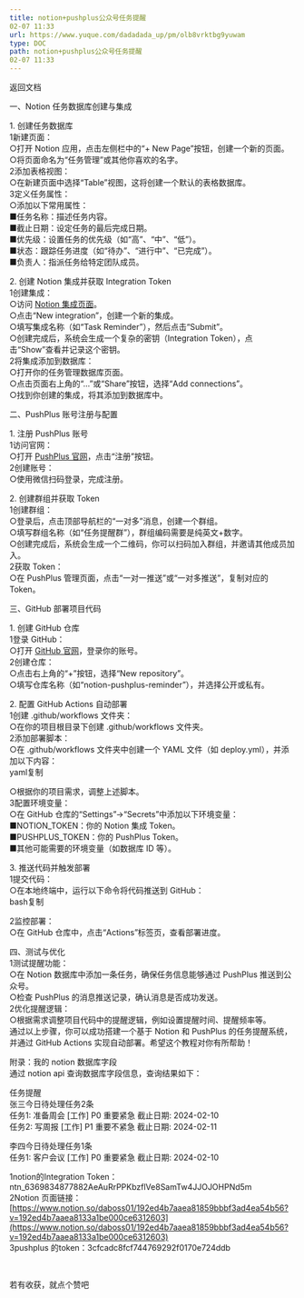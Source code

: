 ```yaml
---
title: notion+pushplus公众号任务提醒
02-07 11:33
url: https://www.yuque.com/dadadada_up/pm/olb8vrktbg9yuwam
type: DOC
path: notion+pushplus公众号任务提醒
02-07 11:33
---
```




返回文档

一、Notion 任务数据库创建与集成  


1\. 创建任务数据库  
1新建页面：  
○打开 Notion 应用，点击左侧栏中的“+ New Page”按钮，创建一个新的页面。  
○将页面命名为“任务管理”或其他你喜欢的名字。  
2添加表格视图：  
○在新建页面中选择“Table”视图，这将创建一个默认的表格数据库。  
3定义任务属性：  
○添加以下常用属性：  
■任务名称：描述任务内容。  
■截止日期：设定任务的最后完成日期。  
■优先级：设置任务的优先级（如“高”、“中”、“低”）。  
■状态：跟踪任务进度（如“待办”、“进行中”、“已完成”）。  
■负责人：指派任务给特定团队成员。  


2\. 创建 Notion 集成并获取 Integration Token  
1创建集成：  
○访问 [Notion 集成页面](https://www.notion.so/my-integrations)。  
○点击“New integration”，创建一个新的集成。  
○填写集成名称（如“Task Reminder”），然后点击“Submit”。  
○创建完成后，系统会生成一个复杂的密钥（Integration Token），点击“Show”查看并记录这个密钥。  
2将集成添加到数据库：  
○打开你的任务管理数据库页面。  
○点击页面右上角的“...”或“Share”按钮，选择“Add connections”。  
○找到你创建的集成，将其添加到数据库中。  


二、PushPlus 账号注册与配置  


1\. 注册 PushPlus 账号  
1访问官网：  
○打开 [PushPlus 官网](https://www.pushplus.plus/)，点击“注册”按钮。  
2创建账号：  
○使用微信扫码登录，完成注册。  


2\. 创建群组并获取 Token  
1创建群组：  
○登录后，点击顶部导航栏的“一对多”消息，创建一个群组。  
○填写群组名称（如“任务提醒群”），群组编码需要是纯英文+数字。  
○创建完成后，系统会生成一个二维码，你可以扫码加入群组，并邀请其他成员加入。  
2获取 Token：  
○在 PushPlus 管理页面，点击“一对一推送”或“一对多推送”，复制对应的 Token。  


三、GitHub 部署项目代码  


1\. 创建 GitHub 仓库  
1登录 GitHub：  
○打开 [GitHub 官网](https://github.com/)，登录你的账号。  
2创建仓库：  
○点击右上角的“+”按钮，选择“New repository”。  
○填写仓库名称（如“notion-pushplus-reminder”），并选择公开或私有。  


2\. 配置 GitHub Actions 自动部署  
1创建 .github/workflows 文件夹：  
○在你的项目根目录下创建 .github/workflows 文件夹。  
2添加部署脚本：  
○在 .github/workflows 文件夹中创建一个 YAML 文件（如 deploy.yml），并添加以下内容：  
yaml复制  


○根据你的项目需求，调整上述脚本。  
3配置环境变量：  
○在 GitHub 仓库的“Settings”->“Secrets”中添加以下环境变量：  
■NOTION\_TOKEN：你的 Notion 集成 Token。  
■PUSHPLUS\_TOKEN：你的 PushPlus Token。  
■其他可能需要的环境变量（如数据库 ID 等）。  


3\. 推送代码并触发部署  
1提交代码：  
○在本地终端中，运行以下命令将代码推送到 GitHub：  
bash复制  


2监控部署：  
○在 GitHub 仓库中，点击“Actions”标签页，查看部署进度。  


四、测试与优化  
1测试提醒功能：  
○在 Notion 数据库中添加一条任务，确保任务信息能够通过 PushPlus 推送到公众号。  
○检查 PushPlus 的消息推送记录，确认消息是否成功发送。  
2优化提醒逻辑：  
○根据需求调整项目代码中的提醒逻辑，例如设置提醒时间、提醒频率等。  
通过以上步骤，你可以成功搭建一个基于 Notion 和 PushPlus 的任务提醒系统，并通过 GitHub Actions 实现自动部署。希望这个教程对你有所帮助！  


附录：我的 notion 数据库字段  
通过 notion api 查询数据库字段信息，查询结果如下：  


  
任务提醒  
张三今日待处理任务2条  
任务1: 准备周会 \[工作\] P0 重要紧急 截止日期: 2024-02-10  
任务2: 写周报 \[工作\] P1 重要不紧急 截止日期: 2024-02-11  
  
李四今日待处理任务1条  
任务1: 客户会议 \[工作\] P0 重要紧急 截止日期: 2024-02-10  
  
1notion的Integration Token：ntn\_6369834877882AeAuRrPPKbzflVe8SamTw4JJOJOHPNd5m  
2Notion 页面链接：[https://www.notion.so/daboss01/192ed4b7aaea81859bbbf3ad4ea54b56?v=192ed4b7aaea8133a1be000ce6312603](https://www.notion.so/daboss01/192ed4b7aaea81859bbbf3ad4ea54b56?v=192ed4b7aaea8133a1be000ce6312603)  
3pushplus 的token：3cfcadc8fcf744769292f0170e724ddb  


​

若有收获，就点个赞吧
